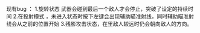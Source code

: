 现有bug ：
1.旋转状态 武器会碰到最后一个敌人才会停止，突破了设定的持续时间
2.在投射模式 ，未进入状态时按下左键会出现辅助瞄准射线，同时辅助瞄准射线会从之前的位置开始
3.残影攻击状态，在里敌人较远时仍会朝向敌人的方向。
